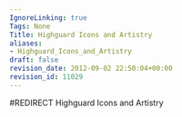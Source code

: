 ```yaml
---
IgnoreLinking: true
Tags: None
Title: Highguard Icons and Artistry
aliases:
- Highguard_Icons_and_Artistry
draft: false
revision_date: 2012-09-02 22:50:04+00:00
revision_id: 11029
---
```


#REDIRECT Highguard Icons and Artistry